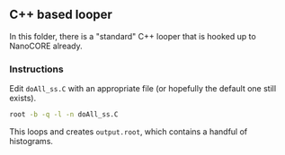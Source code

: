## C++ based looper

In this folder, there is a "standard" C++ looper that is hooked up to NanoCORE already.

### Instructions

Edit `doAll_ss.C` with an appropriate file (or hopefully the default one still exists).

```bash
root -b -q -l -n doAll_ss.C
```

This loops and creates `output.root`, which contains a handful of histograms.
